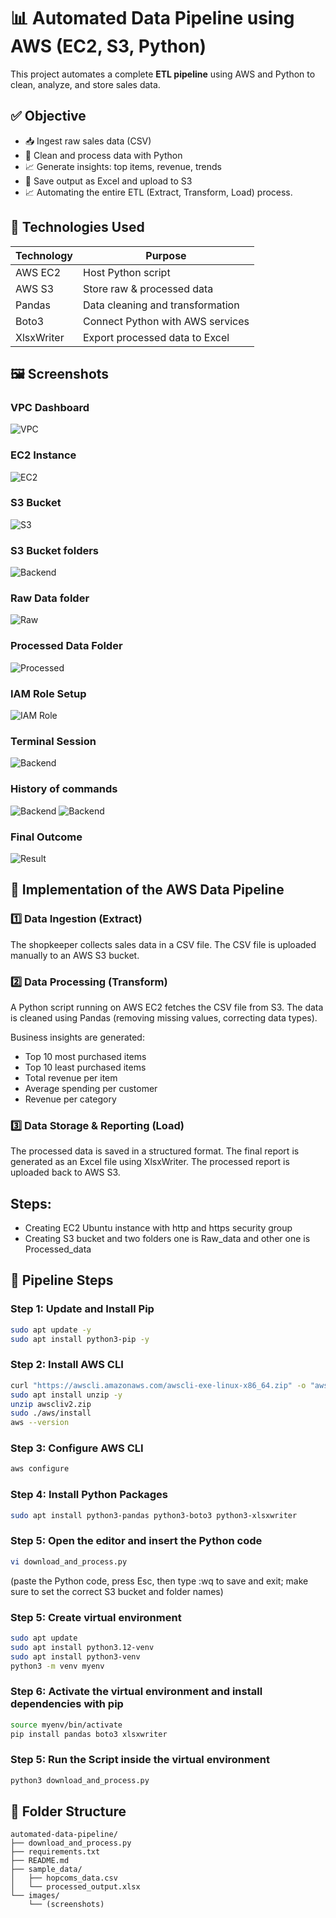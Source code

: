 # 📊 Automated Data Pipeline using AWS (EC2, S3, Python)

This project automates a complete **ETL pipeline** using AWS and Python to clean, analyze, and store sales data.

## ✅ Objective

- 📥 Ingest raw sales data (CSV)
- 🧹 Clean and process data with Python
- 📈 Generate insights: top items, revenue, trends
- 💾 Save output as Excel and upload to S3
- 📈 Automating the entire ETL (Extract, Transform, Load) process.


## 🧰 Technologies Used

| Technology       | Purpose                                |
|------------------|----------------------------------------|
| AWS EC2          | Host Python script                     |
| AWS S3           | Store raw & processed data             |
| Pandas           | Data cleaning and transformation       |
| Boto3            | Connect Python with AWS services       |
| XlsxWriter       | Export processed data to Excel         |

## 🖼️ Screenshots

### VPC Dashboard
![VPC](images/vpc.png)

### EC2 Instance
![EC2](images/ec2_instance.png)

### S3 Bucket
![S3](images/s3_bucket.png)

### S3 Bucket folders
![Backend](images/s3_objects_folders.png)

### Raw Data folder
![Raw](images/s3_raw_data.png)

### Processed Data Folder
![Processed](images/s3_processed_data.png)

### IAM Role Setup
![IAM Role](images/roles.png)

### Terminal Session
![Backend](images/ec2_terminal_session.png)

### History of commands
![Backend](images/list_of_commands1.png)
![Backend](images/list_f_commands2.png)

### Final Outcome
![Result](images/final_outcome.png)

## 🔄 Implementation of the AWS Data Pipeline

### 1️⃣ Data Ingestion (Extract)
The shopkeeper collects sales data in a CSV file.
The CSV file is uploaded manually to an AWS S3 bucket.

### 2️⃣ Data Processing (Transform)
A Python script running on AWS EC2 fetches the CSV file from S3.
The data is cleaned using Pandas (removing missing values, correcting data types).

Business insights are generated:

- Top 10 most purchased items
- Top 10 least purchased items
- Total revenue per item
- Average spending per customer
- Revenue per category

### 3️⃣ Data Storage & Reporting (Load)
The processed data is saved in a structured format.
The final report is generated as an Excel file using XlsxWriter.
The processed report is uploaded back to AWS S3.

## Steps:

- Creating EC2 Ubuntu instance with http and https security group
- Creating S3 bucket and two folders one is Raw_data and other one is Processed_data



## 🔄 Pipeline Steps

### Step 1: Update and Install Pip

```bash
sudo apt update -y
sudo apt install python3-pip -y
```

### Step 2: Install AWS CLI

```bash
curl "https://awscli.amazonaws.com/awscli-exe-linux-x86_64.zip" -o "awscliv2.zip"
sudo apt install unzip -y
unzip awscliv2.zip
sudo ./aws/install
aws --version
```

### Step 3: Configure AWS CLI

```bash
aws configure
```

### Step 4: Install Python Packages 

```bash
sudo apt install python3-pandas python3-boto3 python3-xlsxwriter
```

### Step 5: Open the editor and insert the Python code

```bash
vi download_and_process.py
```
(paste the Python code, press Esc, then type :wq to save and exit; make sure to set the correct S3 bucket and folder names)

### Step 5: Create virtual environment

```bash
sudo apt update
sudo apt install python3.12-venv
sudo apt install python3-venv
python3 -m venv myenv
```

### Step 6: Activate the virtual environment and install dependencies with pip

```bash
source myenv/bin/activate
pip install pandas boto3 xlsxwriter
```


### Step 5: Run the Script inside the virtual environment

```bash
python3 download_and_process.py
```

## 📁 Folder Structure

```
automated-data-pipeline/
├── download_and_process.py
├── requirements.txt
├── README.md
├── sample_data/
│   ├── hopcoms_data.csv
│   └── processed_output.xlsx
└── images/
    └── (screenshots)
```


